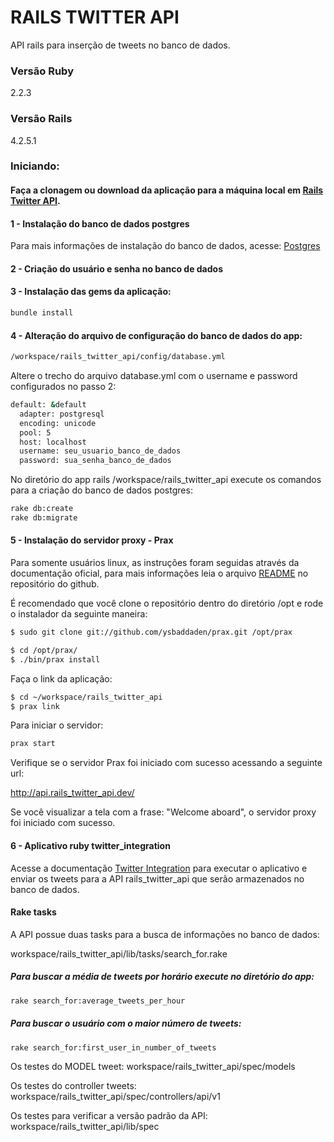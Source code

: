 # RAILS TWITTER API

API rails para inserção de tweets no banco de dados.

### Versão Ruby

2.2.3

### Versão Rails

4.2.5.1

### Iniciando:

#### Faça a clonagem ou download da aplicação para a máquina local em [Rails Twitter API].

#### 1 - Instalação do banco de dados postgres

Para mais informações de instalação do banco de dados, acesse: [Postgres]

#### 2 - Criação do usuário e senha no banco de dados

#### 3 - Instalação das gems da aplicação:

```sh
bundle install
```

#### 4 - Alteração do arquivo de configuração do banco de dados do app:

```sh
/workspace/rails_twitter_api/config/database.yml
```

Altere o trecho do arquivo database.yml com o username e password configurados no passo 2: 

```sh
default: &default
  adapter: postgresql
  encoding: unicode
  pool: 5
  host: localhost
  username: seu_usuario_banco_de_dados	
  password: sua_senha_banco_de_dados
```
No diretório do app rails /workspace/rails_twitter_api execute os comandos para a criação do banco de dados postgres:

```sh
rake db:create
rake db:migrate
```

#### 5 - Instalação do servidor proxy - Prax

Para somente usuários linux, as instruções foram seguidas através da documentação oficial, para mais informações leia o arquivo [README] no repositório do github. 

É recomendado que você clone o repositório dentro do diretório /opt e rode o instalador da seguinte maneira:

```sh
$ sudo git clone git://github.com/ysbaddaden/prax.git /opt/prax
```

```sh
$ cd /opt/prax/
$ ./bin/prax install
```
Faça o link da aplicação:

```sh
$ cd ~/workspace/rails_twitter_api
$ prax link
```
Para iniciar o servidor:

```sh
prax start
```

Verifique se o servidor Prax foi iniciado com sucesso acessando a seguinte url:

http://api.rails_twitter_api.dev/

Se você visualizar a tela com a frase: "Welcome aboard", o servidor proxy foi iniciado com sucesso.

#### 6 - Aplicativo ruby twitter_integration

Acesse a documentação [Twitter Integration] para executar o aplicativo e enviar os tweets para a API rails_twitter_api que serão armazenados no banco de dados.

#### Rake tasks

A API possue duas tasks para a busca de informações no banco de dados:

workspace/rails_twitter_api/lib/tasks/search_for.rake

##### Para buscar a média de tweets por horário execute no diretório do app:

```sh
rake search_for:average_tweets_per_hour
```

##### Para buscar o usuário com o maior número de tweets:

```sh
rake search_for:first_user_in_number_of_tweets
```

Os testes do MODEL tweet:
workspace/rails_twitter_api/spec/models

Os testes do controller tweets:
workspace/rails_twitter_api/spec/controllers/api/v1

Os testes para verificar a versão padrão da API:
workspace/rails_twitter_api/lib/spec


[Postgres]: <https://www.digitalocean.com/community/tutorials/how-to-use-postgresql-with-your-ruby-on-rails-application-on-ubuntu-14-04>

[README]: <https://github.com/ysbaddaden/prax/blob/master/README.rdoc>

[Twitter Integration]: <https://github.com/fchiapini/twitter_integration>

[Rails Twitter API]: <https://github.com/fchiapini/rails_twitter_api>
